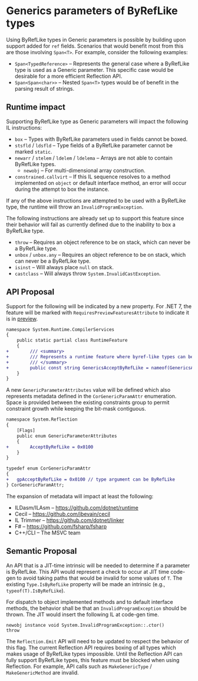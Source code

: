 # Generics parameters of ByRefLike types

Using ByRefLike types in Generic parameters is possible by building upon support added for `ref` fields. Scenarios that would benefit most from this are those involving `Span<T>`. For example, consider the following examples:

- `Span<TypedReference>` &ndash; Represents the general case where a ByRefLike type is used as a Generic parameter. This specific case would be desirable for a more efficient Reflection API.
- `Span<Span<char>>` &ndash; Nested `Span<T>` types would be of benefit in the parsing result of strings.

## Runtime impact

Supporting ByRefLike type as Generic parameters will impact the following IL instructions:

- `box` &ndash; Types with ByRefLike parameters used in fields cannot be boxed.
- `stsfld` / `ldsfld` &ndash; Type fields of a ByRefLike parameter cannot be marked `static`.
- `newarr` / `stelem` / `ldelem` / `ldelema` &ndash; Arrays are not able to contain ByRefLike types.
    - `newobj` &ndash; For multi-dimensional array construction.
- `constrained.callvirt` &ndash; If this IL sequence resolves to a method implemented on `object` or default interface method, an error will occur during the attempt to box the instance.

If any of the above instructions are attempted to be used with a ByRefLike type, the runtime will throw an `InvalidProgramException`.

The following instructions are already set up to support this feature since their behavior will fail as currently defined due to the inability to box a ByRefLike type.

- `throw` &ndash; Requires an object reference to be on stack, which can never be a ByRefLike type.
- `unbox` / `unbox.any` &ndash; Requires an object reference to be on stack, which can never be a ByRefLike type.
- `isinst` &ndash; Will always place `null` on stack.
- `castclass` &ndash; Will always throw `System.InvalidCastException`.

## API Proposal

Support for the following will be indicated by a new property. For .NET 7, the feature will be marked with `RequiresPreviewFeaturesAttribute` to indicate it is in [preview](https://github.com/dotnet/designs/blob/main/accepted/2021/preview-features/preview-features.md).

```diff
namespace System.Runtime.CompilerServices
{
    public static partial class RuntimeFeature
    {
+        /// <summary>
+        /// Represents a runtime feature where byref-like types can be used in Generic parameters.
+        /// </summary>
+        public const string GenericsAcceptByRefLike = nameof(GenericsAcceptByRefLike);
    }
}
```

A new `GenericParameterAttributes` value will be defined which also represents metadata defined in the `CorGenericParamAttr` enumeration. Space is provided between the existing constraints group to permit constraint growth while keeping the bit-mask contiguous.

```diff
namespace System.Reflection
{
    [Flags]
    public enum GenericParameterAttributes
    {
+        AcceptByRefLike = 0x0100
    }
}
```

```diff
typedef enum CorGenericParamAttr
{
+   gpAcceptByRefLike = 0x0100 // type argument can be ByRefLike
} CorGenericParamAttr;
```

The expansion of metadata will impact at least the following:

- ILDasm/ILAsm &ndash; https://github.com/dotnet/runtime
- Cecil &ndash; https://github.com/jbevain/cecil
- IL Trimmer &ndash; https://github.com/dotnet/linker
- F# &ndash; https://github.com/fsharp/fsharp
- C++/CLI &ndash; The MSVC team

## Semantic Proposal

An API that is a JIT-time intrinsic will be needed to determine if a parameter is ByRefLike. This API would represent a check to occur at JIT time code-gen to avoid taking paths that would be invalid for some values of `T`. The existing `Type.IsByRefLike` property will be made an intrinsic (e.g., `typeof(T).IsByRefLike`).

For dispatch to object implemented methods and to default interface methods, the behavior shall be that an `InvalidProgramException` should be thrown. The JIT would insert the following IL at code-gen time.

```
newobj instance void System.InvalidProgramException::.ctor()
throw
```

The `Reflection.Emit` API will need to be updated to respect the behavior of this flag. The current Reflection API requires boxing of all types which makes usage of ByRefLike types impossible. Until the Reflection API can fully support ByRefLike types, this feature must be blocked when using Reflection. For example, API calls such as `MakeGenericType` / `MakeGenericMethod` are invalid.

